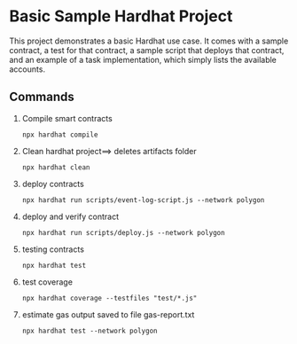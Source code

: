 # Basic Sample Hardhat Project

This project demonstrates a basic Hardhat use case. It comes with a sample contract, a test for that contract, a sample script that deploys that contract, and an example of a task implementation, which simply lists the available accounts.


## Commands

1. Compile smart contracts

    `npx hardhat compile`

2. Clean hardhat project==> deletes artifacts folder

    `npx hardhat clean `

3. deploy contracts

    `npx hardhat run scripts/event-log-script.js --network polygon`

4. deploy and verify contract 

    `npx hardhat run scripts/deploy.js --network polygon`

5. testing contracts

    `npx hardhat test`

6. test coverage

    `npx hardhat coverage --testfiles "test/*.js"`

7. estimate gas output saved to file gas-report.txt

    `npx hardhat test --network polygon`



